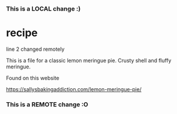 ### This is a LOCAL change :)
# recipe
line 2 changed remotely

This is a file for a classic lemon meringue pie.
Crusty shell and fluffy meringue. 

Found on this website

https://sallysbakingaddiction.com/lemon-meringue-pie/
### This is a REMOTE change :O
